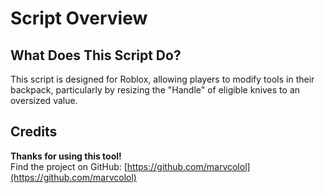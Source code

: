 # Script Overview

## What Does This Script Do?
This script is designed for Roblox, allowing players to modify tools in their backpack, particularly by resizing the "Handle" of eligible knives to an oversized value.

## Credits
**Thanks for using this tool!**  
Find the project on GitHub: [https://github.com/marvcolol](https://github.com/marvcolol)
